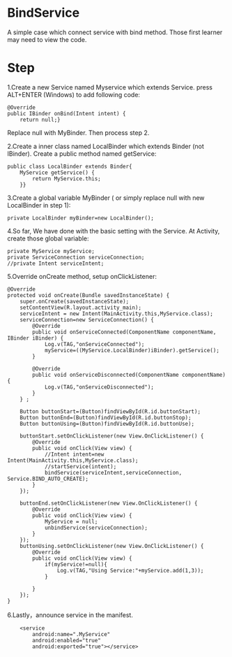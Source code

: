 # BindService
A simple case which connect service with bind method.
Those first learner may need to view the code.

# Step

1.Create a new Service named Myservice which extends Service. press ALT+ENTER (Windows) to add following code:
    
    @Override
    public IBinder onBind(Intent intent) {
        return null;}
 
Replace null with MyBinder. Then process step 2. 

2.Create a inner class named LocalBinder which extends Binder (not IBinder). Create a public method named getService:

    public class LocalBinder extends Binder{
        MyService getService() {
            return MyService.this;
        }}
3.Create a global variable MyBinder ( or simply replace null with new LocalBinder in step 1):

    private LocalBinder myBinder=new LocalBinder();

4.So far, We have done with the basic setting with the Service. At Activity, create those global variable:
    
    private MyService myService;
    private ServiceConnection serviceConnection;
    //private Intent serviceIntent;

5.Override onCreate method, setup onClickListener:

    @Override
    protected void onCreate(Bundle savedInstanceState) {
        super.onCreate(savedInstanceState);
        setContentView(R.layout.activity_main);
        serviceIntent = new Intent(MainActivity.this,MyService.class);
        serviceConnection=new ServiceConnection() {
            @Override
            public void onServiceConnected(ComponentName componentName, IBinder iBinder) {
                Log.v(TAG,"onServiceConnected");
                myService=((MyService.LocalBinder)iBinder).getService();
            }

            @Override
            public void onServiceDisconnected(ComponentName componentName) {
                Log.v(TAG,"onServiceDisconnected");
            }
        } ;

        Button buttonStart=(Button)findViewById(R.id.buttonStart);
        Button buttonEnd=(Button)findViewById(R.id.buttonStop);
        Button buttonUsing=(Button)findViewById(R.id.buttonUse);
        
        buttonStart.setOnClickListener(new View.OnClickListener() {
            @Override
            public void onClick(View view) {
                //Intent intent=new Intent(MainActivity.this,MyService.class);
                //startService(intent);
                bindService(serviceIntent,serviceConnection, Service.BIND_AUTO_CREATE);
            }
        });

        buttonEnd.setOnClickListener(new View.OnClickListener() {
            @Override
            public void onClick(View view) {
                MyService = null;
                unbindService(serviceConnection);
            }
        });
        buttonUsing.setOnClickListener(new View.OnClickListener() {
            @Override
            public void onClick(View view) {
                if(myService!=null){
                    Log.v(TAG,"Using Service:"+myService.add(1,3));
                }

            }
        });
    }
   
6.Lastly，announce service in the manifest.
        
        <service
            android:name=".MyService"
            android:enabled="true"
            android:exported="true"></service>
